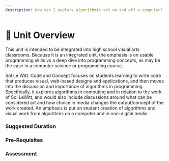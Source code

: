 ```yaml
---
description: How can I explore algorithmic art on and off a computer?
---
```


# 🔮 Unit Overview

This unit is intended to be integrated into high school visual arts classrooms. Because it is an integrated unit, the emphasis is on usable programming skills vs a deep dive into programming concepts, as may be the case in a computer science or programming course.&#x20;

Sol Le Witt: Code and Concept focuses on students learning to write code that produces visual, web-based designs and applications, and then moves into the discussion and importance of algorithms in programming. Specifically, it explores algorithms in computing and in relation to the work of Sol LeWitt, and would also include discussions around what can be considered art and how choice in media changes the output/concept of the work created. An emphasis is put on student creation of algorithms and visual work from algorithms on a computer and in non-digital media.

### Suggested Duration



### Pre-Requisites



### Assessment
